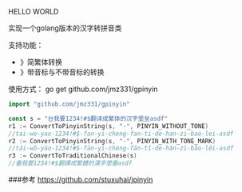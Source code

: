 HELLO WORLD

实现一个golang版本的汉字转拼音类

支持功能：
 + 》简繁体转换
 + 》带音标与不带音标的转换

使用方式：
go get github.com/jmz331/gpinyin
```go
import "github.com/jmz331/gpinyin"

const s = "台我要1234!#$翻译成繁体的汉字堡垒asdf"
r1 := ConvertToPinyinString(s, "-", PINYIN_WITHOUT_TONE)
//tai-wo-yao-1234!#$-fan-yi-cheng-fan-ti-de-han-zi-bao-lei-asdf
r2 := ConvertToPinyinString(s, "-", PINYIN_WITH_TONE_MARK)
//tái-wǒ-yào-1234!#$-fān-yì-chéng-fán-tǐ-de-hàn-zì-bǎo-lěi-asdf
r3 := ConvertToTraditionalChinese(s)
//臺我要1234!#$翻譯成繁體的漢字堡壘asdf
```

###参考
https://github.com/stuxuhai/jpinyin
